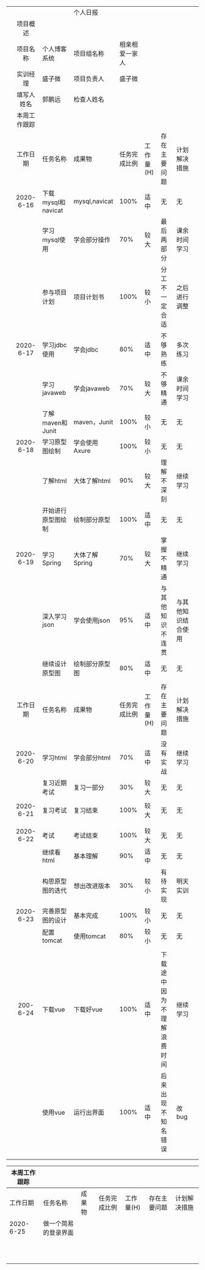 |      |              |                    |                |                |           |                            |                    |      |
| ---: | :----------: | ------------------ | -------------- | -------------- | --------- | -------------------------- | ------------------ | ---- |
|      |              |                    | 个人日报       |                |           |                            |                    |      |
|      |   项目概述   |                    |                |                |           |                            |                    |      |
|      |   项目名称   | 个人博客系统       | 项目组名称     | 相亲相爱一家人 |           |                            |                    |      |
|      |   实训经理   | 盛子微             | 项目负责人     | 盛子微         |           |                            |                    |      |
|      |  填写人姓名  | 郭鹏远             | 检查人姓名     |                |           |                            |                    |      |
|      | 本周工作跟踪 |                    |                |                |           |                            |                    |      |
|      |   工作日期   | 任务名称           | 成果物         | 任务完成比例   | 工作量(H) | 存在主要问题               | 计划解决措施       |      |
|      |  2020-6-16   | 下载mysql和navicat | mysql,navicat  | 100%           | 适中      | 无                         | 无                 |      |
|      |              | 学习mysql使用      | 学会部分操作   | 70%            | 较大      | 最后两部分                 | 课余时间学习       |      |
|      |              | 参与项目计划       | 项目计划书     | 100%           | 较小      | 分工不一定合适             | 之后进行调整       |      |
|      |  2020-6-17   | 学习jdbc使用       | 学会jdbc       | 80%            | 适中      | 不够熟练                   | 多次练习           |      |
|      |              | 学习javaweb        | 学会javaweb    | 70%            | 较大      | 不够精通                   | 课余时间学习       |      |
|      |              | 了解maven和Junit   | maven，Junit   | 100%           | 较小      | 无                         | 无                 |      |
|      |  2020-6-18   | 学习原型图绘制     | 学会使用Axure  | 100%           | 较小      | 无                         | 无                 |      |
|      |              | 了解html           | 大体了解html   | 90%            | 较大      | 理解不深刻                 | 继续学习           |      |
|      |              | 开始进行原型图绘制 | 绘制部分原型   | 100%           | 适中      | 无                         | 无                 |      |
|      |  2020-6-19   | 学习Spring         | 大体了解Spring | 70%            | 较大      | 掌握不精通                 | 继续学习           |      |
|      |              | 深入学习json       | 学会使用json   | 95%            | 适中      | 与其他知识不连贯           | 与其他知识结合使用 |      |
|      |              | 继续设计原型图     | 绘制部分原型图 | 80%            | 适中      | 无                         | 无                 |      |
|      |              |                    |                |                |           |                            |                    |      |
|      |   工作日期   | 任务名称           | 成果物         | 任务完成比例   | 工作量(H) | 存在主要问题               | 计划解决措施       |      |
|      |  2020-6-20   | 学习html           | 学会部分html   | 70%            | 适中      | 没有实战                   | 继续学习           |      |
|      |              | 复习近期考试       | 复习一部分     | 30%            | 较大      | 无                         | 无                 |      |
|      |              |                    |                |                |           |                            |                    |      |
|      |  2020-6-21   | 复习考试           | 复习结束       | 100%           | 较大      | 无                         | 无                 |      |
|      |              |                    |                |                |           |                            |                    |      |
|      |              |                    |                |                |           |                            |                    |      |
|      |  2020-6-22   | 考试               | 考试结束       | 100%           | 较大      | 无                         | 无                 |      |
|      |              | 继续看html         | 基本理解       | 90%            | 适中      | 无                         | 无                 |      |
|      |              | 构思原型图的迭代   | 想出改进版本   | 30%            | 较小      | 有待实现                   | 明天实训           |      |
|      |  2020-6-23   | 完善原型图的设计   | 基本完成       | 100%           | 较小      | 无                         | 无                 |      |
|      |              | 配置tomcat         | 使用tomcat     | 80%            | 较小      | 无                         | 无                 |      |
|      |              |                    |                |                |           |                            |                    |      |
|      |   200-6-24   | 下载vue            | 下载好vue      | 100%           | 适中      | 下载途中因为不理解浪费时间 | 继续学习           |      |
|      |              | 使用vue            | 运行出界面     | 100%           | 适中      | 后来出现不知名错误         | 改bug              |      |
|      |              |                    |                |                |           |                            |                    |      |
|      |              |                    |                |                |           |                            |                    |      |

| 本周工作跟踪 |                      |        |              |           |              |              |
| ------------ | -------------------- | ------ | ------------ | --------- | ------------ | ------------ |
| 工作日期     | 任务名称             | 成果物 | 任务完成比例 | 工作量(H) | 存在主要问题 | 计划解决措施 |
| 2020-6-25    | 做一个简易的登录界面 |        |              |           |              |              |
|              |                      |        |              |           |              |              |
|              |                      |        |              |           |              |              |
|              |                      |        |              |           |              |              |
|              |                      |        |              |           |              |              |
|              |                      |        |              |           |              |              |
|              |                      |        |              |           |              |              |
|              |                      |        |              |           |              |              |
|              |                      |        |              |           |              |              |
|              |                      |        |              |           |              |              |
|              |                      |        |              |           |              |              |
|              |                      |        |              |           |              |              |
